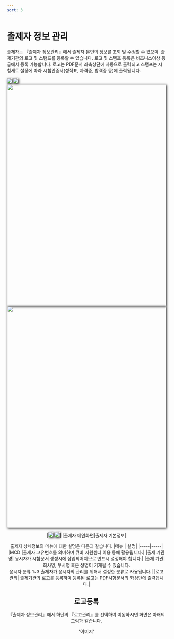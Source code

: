 ```yaml
---
sort: 3
---
```


# 출제자 정보 관리


출제자는 『출제자 정보관리』에서 출제자 본인의 정보를 조회 및 수정할 수 있으며  출제기관의 로고 및 스탬프를 등록할 수 있습니다. 로고 및 스탬프 등록은 비즈니스이상 등급에서 등록 가능합니다. 로고는 PDF문서 좌측상단에 자동으로 출력되고 스탬프는 시험세트 설정에 따라 시험인증서(성적표, 자격증, 합격증 등)에 출력됩니다.

<img src="https://soystudy.github.io/img/institutioncheck.png" style="box-shadow:2px 2px 7px;">
<img src="https://soystudy.github.io/img/institutionbasic1.png" style="box-shadow:2px 2px 7px;">

<center class="half">
    <img src="https://soystudy.github.io/img/institutioncheck.png" width="700" style="box-shadow:2px 2px 7px;"/>
    <img src="https://soystudy.github.io/img/institutionbasic1.png" width="700" style="box-shadow:2px 2px 7px;"/>
<center>

|<img src="https://soystudy.github.io/img/institutioncheck.png" style="box-shadow:2px 2px 7px;">|<img src="https://soystudy.github.io/img/institutionbasic1.png" style="box-shadow:2px 2px 7px;">|
|출제자 메인화면|출제자 기본정보|


출제자 상세정보의 메뉴에 대한 설명은 다음과 같습니다.
|메뉴 | 설명|
|-----|-----|
|MCD	|출제자 고유번호를 의미하며 큐비 지원센터 이용 등에 활용됩니다.|
|출제 기관명|	응시자가 시험문서 생성시에 삽입되어지므로 반드시 설정해야 합니다.|
|출제 기관|	회사명, 부서명 혹은 성명이 기재될 수 있습니다.<br>응시자 분류 1~3	출제자가 응시자의 관리를 위해서 설정한 분류로 사용됩니다.|
|로고 관리|	출제기관의 로고를 등록하며 등록된 로고는 PDF시험문서의 좌상단에 출력됩니다.|



## 로고등록
『출제자 정보관리』에서 하단의 『로고관리』를 선택하여 이동하시면 화면은 아래의 그림과 같습니다.

'이미지'